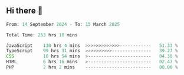 ## Hi there 👋
<!--START_SECTION:Muni-->

```Javascript
From: 14 September 2024 - To: 15 March 2025

Total Time: 253 hrs 10 mins

JavaScript    130 hrs 4 mins  >>>>>>>>>>>>>------------   51.33 %
TypeScript    99 hrs 31 mins  >>>>>>>>>>---------------   39.27 %
CSS           10 hrs 54 mins  >------------------------   04.30 %
HTML          6 hrs 16 mins   >------------------------   02.47 %
PHP           2 hrs 2 mins    -------------------------   00.80 %
```

<!--END_SECTION:Muni-->
